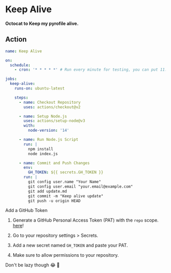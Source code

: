 # Keep Alive 


**Octocat to Keep my pyrofile alive.**


## Action 
```yaml
name: Keep Alive

on:
  schedule:
    - cron: '* * * * *' # Run every minute for testing, you can put 11:59 UTC🕔

jobs:
  keep-alive:
    runs-on: ubuntu-latest

    steps:
      - name: Checkout Repository
        uses: actions/checkout@v2

      - name: Setup Node.js
        uses: actions/setup-node@v3
        with:
          node-version: '14'

      - name: Run Node.js Script
        run: |
          npm install
          node index.js

      - name: Commit and Push Changes
        env:
          GH_TOKEN: ${{ secrets.GH_TOKEN }}
        run: |
          git config user.name "Your Name"
          git config user.email "your.email@example.com"
          git add update.md
          git commit -m "Keep alive update"
          git push -u origin HEAD
```


Add a GitHub Token

1. Generate a GitHub Personal Access Token (PAT) with the `repo` scope. [here](https://github.com/settings/tokens)!
2. Go to your repository settings > Secrets.
3. Add a new secret named `GH_TOKEN` and paste your PAT.

4. Make sure to allow permissions to your repository.


Don't be lazy though 😂 🚀
